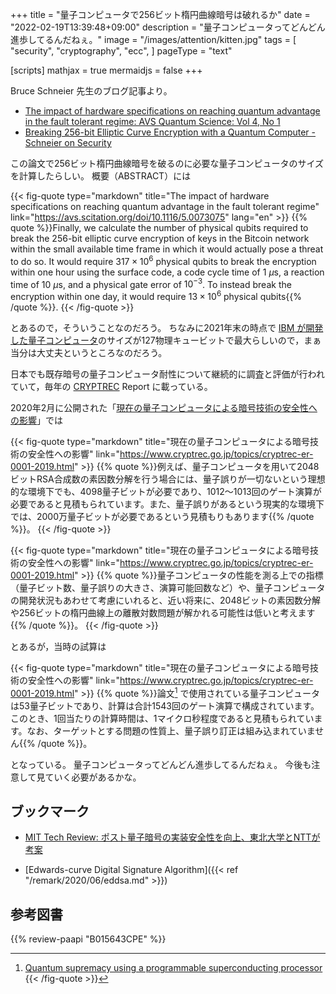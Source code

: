 +++
title = "量子コンピュータで256ビット楕円曲線暗号は破れるか"
date =  "2022-02-19T13:39:48+09:00"
description = "量子コンピュータってどんどん進歩してるんだねぇ。"
image = "/images/attention/kitten.jpg"
tags = [
  "security",
  "cryptography",
  "ecc",
]
pageType = "text"

[scripts]
  mathjax = true
  mermaidjs = false
+++

Bruce Schneier 先生のブログ記事より。

- [The impact of hardware specifications on reaching quantum advantage in the fault tolerant regime: AVS Quantum Science: Vol 4, No 1](https://avs.scitation.org/doi/10.1116/5.0073075)
- [Breaking 256-bit Elliptic Curve Encryption with a Quantum Computer - Schneier on Security](https://www.schneier.com/blog/archives/2022/02/breaking-245-bit-elliptic-curve-encryption-with-a-quantum-computer.html)

この論文で256ビット楕円曲線暗号を破るのに必要な量子コンピュータのサイズを計算したらしい。
概要（ABSTRACT）には

{{< fig-quote type="markdown" title="The impact of hardware specifications on reaching quantum advantage in the fault tolerant regime" link="https://avs.scitation.org/doi/10.1116/5.0073075" lang="en" >}}
{{% quote %}}Finally, we calculate the number of physical qubits required to break the 256-bit elliptic curve encryption of keys in the Bitcoin network within the small available time frame in which it would actually pose a threat to do so. It would require $317 \times 10^6$ physical qubits to break the encryption within one hour using the surface code, a code cycle time of $1\ {\mu}\mathrm{s}$, a reaction time of $10\ {\mu}\mathrm{s}$, and a physical gate error of $10^{−3}$. To instead break the encryption within one day, it would require $13 \times 10^6$ physical qubits{{% /quote %}}.
{{< /fig-quote >}}

とあるので，そういうことなのだろう。
ちなみに2021年末の時点で [IBM が開発した量子コンピュータ](https://www.newscientist.com/article/2297583-ibm-creates-largest-ever-superconducting-quantum-computer/ "IBM creates largest ever superconducting quantum computer | New Scientist")のサイズが127物理キュービットで最大らしいので，まぁ当分は大丈夫というところなのだろう。

日本でも既存暗号の量子コンピュータ耐性について継続的に調査と評価が行われていて，毎年の [CRYPTREC] Report に載っている。

2020年2月に公開された「[現在の量子コンピュータによる暗号技術の安全性への影響](https://www.cryptrec.go.jp/topics/cryptrec-er-0001-2019.html)」では

{{< fig-quote type="markdown" title="現在の量子コンピュータによる暗号技術の安全性への影響" link="https://www.cryptrec.go.jp/topics/cryptrec-er-0001-2019.html" >}}
{{% quote %}}例えば、量子コンピュータを用いて2048ビットRSA合成数の素因数分解を行う場合には、量子誤りが一切ないという理想的な環境下でも、4098量子ビットが必要であり、1012～1013回のゲート演算が必要であると見積もられています。また、量子誤りがあるという現実的な環境下では、2000万量子ビットが必要であるという見積もりもあります{{% /quote %}}。
{{< /fig-quote >}}

{{< fig-quote type="markdown" title="現在の量子コンピュータによる暗号技術の安全性への影響" link="https://www.cryptrec.go.jp/topics/cryptrec-er-0001-2019.html" >}}
{{% quote %}}量子コンピュータの性能を測る上での指標（量子ビット数、量子誤りの大きさ、演算可能回数など）や、量子コンピュータの開発状況もあわせて考慮にいれると、近い将来に、2048ビットの素因数分解や256ビットの楕円曲線上の離散対数問題が解かれる可能性は低いと考えます{{% /quote %}}。
{{< /fig-quote >}}

とあるが，当時の試算は

{{< fig-quote type="markdown" title="現在の量子コンピュータによる暗号技術の安全性への影響" link="https://www.cryptrec.go.jp/topics/cryptrec-er-0001-2019.html" >}}
{{% quote %}}論文[^a1] で使用されている量子コンピュータは53量子ビットであり、計算は合計1543回のゲート演算で構成されています。このとき、1回当たりの計算時間は、1マイクロ秒程度であると見積もられています。なお、ターゲットとする問題の性質上、量子誤り訂正は組み込まれていません{{% /quote %}}。

[^a1]: [Quantum supremacy using a programmable superconducting processor](https://www.nature.com/articles/s41586-019-1666-5)
{{< /fig-quote >}}

となっている。
量子コンピュータってどんどん進歩してるんだねぇ。
今後も注意して見ていく必要があるかな。

## ブックマーク

- [MIT Tech Review: ポスト量子暗号の実装安全性を向上、東北大学とNTTが考案](https://www.technologyreview.jp/n/2022/02/03/268972)

- [Edwards-curve Digital Signature Algorithm]({{< ref "/remark/2020/06/eddsa.md" >}})

[CRYPTREC]: https://www.cryptrec.go.jp/

## 参考図書

{{% review-paapi "B015643CPE" %}} <!-- 暗号技術入門 第3版 -->
